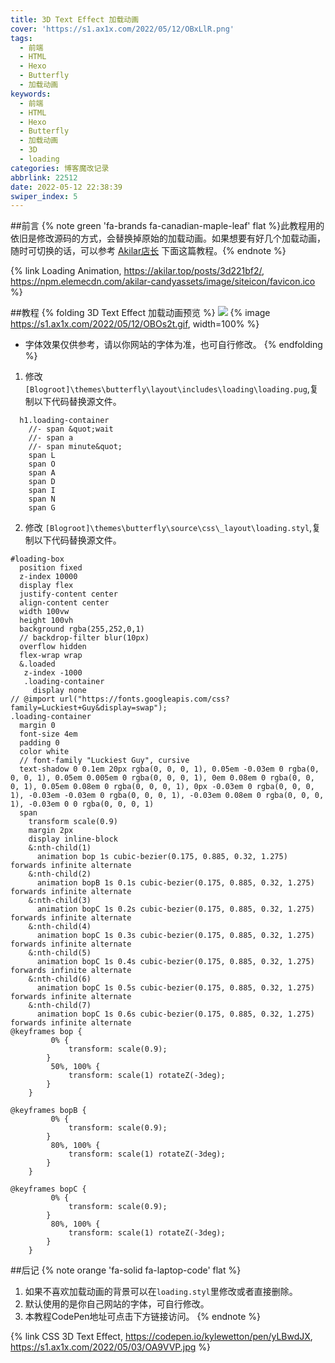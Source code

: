 ```yaml
---
title: 3D Text Effect 加载动画
cover: 'https://s1.ax1x.com/2022/05/12/OBxLlR.png'
tags:
  - 前端
  - HTML
  - Hexo
  - Butterfly
  - 加载动画
keywords:
  - 前端
  - HTML
  - Hexo
  - Butterfly
  - 加载动画
  - 3D
  - loading
categories: 博客魔改记录
abbrlink: 22512
date: 2022-05-12 22:38:39
swiper_index: 5
---
```


##前言
{% note green 'fa-brands fa-canadian-maple-leaf' flat %}此教程用的依旧是修改源码的方式，会替换掉原始的加载动画。如果想要有好几个加载动画，随时可切换的话，可以参考 [Akilar店长](https://akilar.top/) 下面这篇教程。{% endnote %}

{% link Loading Animation, https://akilar.top/posts/3d221bf2/, https://npm.elemecdn.com/akilar-candyassets/image/siteicon/favicon.ico %}


##教程
{% folding 3D Text Effect 加载动画预览 %}
![](https://s1.ax1x.com/2022/05/12/OBOr8I.gif)
{% image https://s1.ax1x.com/2022/05/12/OBOs2t.gif, width=100% %}

* 字体效果仅供参考，请以你网站的字体为准，也可自行修改。
  {% endfolding %}

1. 修改 `[Blogroot]\themes\butterfly\layout\includes\loading\loading.pug`,复制以下代码替换源文件。
```pug
  h1.loading-container
    //- span &quot;wait
    //- span a
    //- span minute&quot;
    span L
    span O
    span A
    span D
    span I
    span N
    span G
```

2. 修改 `[Blogroot]\themes\butterfly\source\css\_layout\loading.styl`,复制以下代码替换源文件。
```stylus
#loading-box
  position fixed
  z-index 10000
  display flex
  justify-content center
  align-content center
  width 100vw
  height 100vh
  background rgba(255,252,0,1)
  // backdrop-filter blur(10px)
  overflow hidden
  flex-wrap wrap
  &.loaded
   z-index -1000
   .loading-container 
     display none
// @import url("https://fonts.googleapis.com/css?family=Luckiest+Guy&display=swap");
.loading-container 
  margin 0
  font-size 4em
  padding 0
  color white
  // font-family "Luckiest Guy", cursive
  text-shadow 0 0.1em 20px rgba(0, 0, 0, 1), 0.05em -0.03em 0 rgba(0, 0, 0, 1), 0.05em 0.005em 0 rgba(0, 0, 0, 1), 0em 0.08em 0 rgba(0, 0, 0, 1), 0.05em 0.08em 0 rgba(0, 0, 0, 1), 0px -0.03em 0 rgba(0, 0, 0, 1), -0.03em -0.03em 0 rgba(0, 0, 0, 1), -0.03em 0.08em 0 rgba(0, 0, 0, 1), -0.03em 0 0 rgba(0, 0, 0, 1)
  span 
    transform scale(0.9)
    margin 2px
    display inline-block
    &:nth-child(1) 
      animation bop 1s cubic-bezier(0.175, 0.885, 0.32, 1.275) forwards infinite alternate
    &:nth-child(2) 
      animation bopB 1s 0.1s cubic-bezier(0.175, 0.885, 0.32, 1.275) forwards infinite alternate
    &:nth-child(3) 
      animation bopC 1s 0.2s cubic-bezier(0.175, 0.885, 0.32, 1.275) forwards infinite alternate
    &:nth-child(4) 
      animation bopC 1s 0.3s cubic-bezier(0.175, 0.885, 0.32, 1.275) forwards infinite alternate
    &:nth-child(5) 
      animation bopC 1s 0.4s cubic-bezier(0.175, 0.885, 0.32, 1.275) forwards infinite alternate
    &:nth-child(6) 
      animation bopC 1s 0.5s cubic-bezier(0.175, 0.885, 0.32, 1.275) forwards infinite alternate
    &:nth-child(7) 
      animation bopC 1s 0.6s cubic-bezier(0.175, 0.885, 0.32, 1.275) forwards infinite alternate
@keyframes bop {
		 0% {
			 transform: scale(0.9);
		}
		 50%, 100% {
			 transform: scale(1) rotateZ(-3deg);
		}
	}
	
@keyframes bopB {
		 0% {
			 transform: scale(0.9);
		}
		 80%, 100% {
			 transform: scale(1) rotateZ(-3deg);
		}
	}	 
	
@keyframes bopC {
		 0% {
			 transform: scale(0.9);
		}
		 80%, 100% {
			 transform: scale(1) rotateZ(-3deg);
		}
	}
```

##后记
{% note orange 'fa-solid fa-laptop-code' flat %}
1. 如果不喜欢加载动画的背景可以在`loading.styl`里修改或者直接删除。
2. 默认使用的是你自己网站的字体，可自行修改。
3. 本教程CodePen地址可点击下方链接访问。
   {% endnote %}

{% link CSS 3D Text Effect, https://codepen.io/kylewetton/pen/yLBwdJX, https://s1.ax1x.com/2022/05/03/OA9VVP.jpg %}


